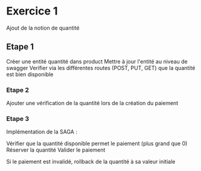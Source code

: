 # Exercice 1

Ajout de la notion de quantité

## Etape 1

Créer une entité quantité dans product
Mettre à jour l'entité au niveau de swagger
Verifier via les différentes routes (POST, PUT, GET) que la quantité est bien disponible

### Etape 2

Ajouter une vérification de la quantité lors de la création du paiement

### Etape 3

Implémentation de la SAGA :

Vérifier que la quantité disponible permet le paiement (plus grand que 0)
Réserver la quantité
Valider le paiement

Si le paiement est invalidé, rollback de la quantité à sa valeur initiale